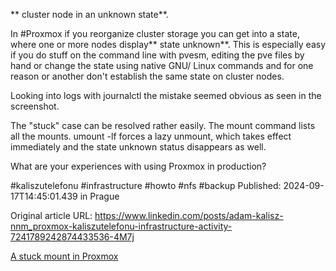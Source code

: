 ** cluster node in an unknown state**.


In #Proxmox if you reorganize cluster storage you can get into a state, where one or more nodes display** state unknown**. This is especially easy if you do stuff on the command line with pvesm, editing the pve files by hand or change the state using native GNU/ Linux commands and for one reason or another don't establish the same state on cluster nodes.


Looking into logs with journalctl the mistake seemed obvious as seen in the screenshot.


The "stuck" case can be resolved rather easily. The mount command lists all the mounts. umount -lf <mount path> forces a lazy unmount, which takes effect immediately and the state unknown status disappears as well.


What are your experiences with using Proxmox in production?


#kaliszutelefonu #infrastructure #howto #nfs #backup
Published: 2024-09-17T14:45:01.439 in Prague

Original article URL: https://www.linkedin.com/posts/adam-kalisz-nnm_proxmox-kaliszutelefonu-infrastructure-activity-7241789242874433536-4M7j

[A stuck mount in Proxmox](./media/proxmox-nfs-stuct-mount.png)